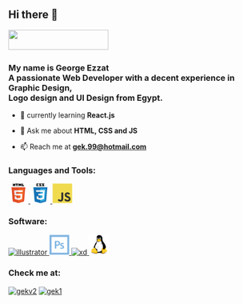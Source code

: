 <h2>Hi there 👋</h2>
<img src="[https://media.giphy.com/media/vFKqnCdLPNOKc/giphy.gif](https://media.licdn.com/dms/image/C5112AQFm6aUIMtkQXw/article-inline_image-shrink_1000_1488/0/1586786516190?e=1683158400&v=beta&t=Jode7hcLIE-8ur7nm0X0ZZRm8Whfwo_XzeHbo-Ms9BA)" width="200" height="40" />
<h3>My name is George Ezzat<br>A passionate Web Developer with a decent experience in Graphic Design,<br>
  Logo design and UI Design from Egypt.</h3>  


- 🌱 currently learning **React.js**  
  
- 💬 Ask me about **HTML, CSS and JS**  
  
- 📫 Reach me at **gek.99@hotmail.com** 


<h3 align="left">Languages and Tools:</h3>  
<p align="left"> <a href="https://www.w3.org/html/" target="_blank" rel="noreferrer"> <img src="https://raw.githubusercontent.com/devicons/devicon/master/icons/html5/html5-original-wordmark.svg" alt="html5" width="40" height="40"/> </a><a href="https://www.w3schools.com/css/" target="_blank" rel="noreferrer"> <img src="https://raw.githubusercontent.com/devicons/devicon/master/icons/css3/css3-original-wordmark.svg" alt="css3" width="40" height="40"/> </a>
 <a href="https://developer.mozilla.org/en-US/docs/Web/JavaScript" target="_blank" rel="noreferrer"> <img src="https://raw.githubusercontent.com/devicons/devicon/master/icons/javascript/javascript-original.svg" alt="javascript" width="40" height="40"/> </a>
 </p>  
 
<p align="left"><h3 align="left">Software:</h3>  
 <a href="https://www.adobe.com/in/products/illustrator.html" target="_blank" rel="noreferrer"> <img src="https://www.vectorlogo.zone/logos/adobe_illustrator/adobe_illustrator-icon.svg" alt="illustrator" width="40" height="40"/> </a>  <a href="https://www.photoshop.com/en" target="_blank" rel="noreferrer"> <img src="https://raw.githubusercontent.com/devicons/devicon/master/icons/photoshop/photoshop-line.svg" alt="photoshop" width="40" height="40"/> </a> <a href="https://www.adobe.com/products/xd.html" target="_blank" rel="noreferrer"> <img src="https://cdn.worldvectorlogo.com/logos/adobe-xd.svg" alt="xd" width="40" height="40"/> </a> 
 <a href="https://www.linux.org/" target="_blank" rel="noreferrer"> <img src="https://raw.githubusercontent.com/devicons/devicon/master/icons/linux/linux-original.svg" alt="linux" width="40" height="40"/></a></p>
 
 
<h3 align="left">Check me at:</h3>  
<p align="left">  
<a href="https://fb.com/gekv2" target="blank"><img align="center" src="https://raw.githubusercontent.com/rahuldkjain/github-profile-readme-generator/master/src/images/icons/Social/facebook.svg" alt="gekv2" height="30" width="40" /></a>  
<a href="https://www.behance.net/gek1" target="blank"><img align="center" src="https://raw.githubusercontent.com/rahuldkjain/github-profile-readme-generator/master/src/images/icons/Social/behance.svg" alt="gek1" height="30" width="40" /></a>  
</p>  
